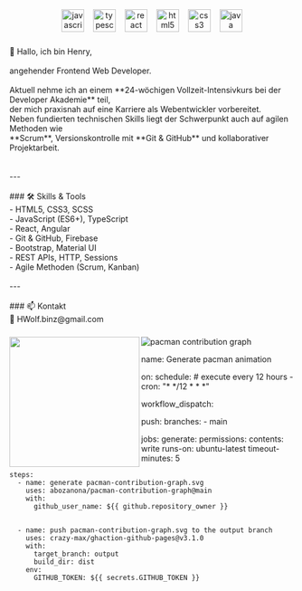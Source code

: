 <div align="center">
  <img src="https://cdn.jsdelivr.net/gh/devicons/devicon/icons/javascript/javascript-original.svg" height="40" alt="javascript logo"  />
  <img width="8" />
  <img src="https://cdn.jsdelivr.net/gh/devicons/devicon/icons/typescript/typescript-original.svg" height="40" alt="typescript logo"  />
  <img width="8" />
  <img src="https://cdn.jsdelivr.net/gh/devicons/devicon/icons/react/react-original.svg" height="40" alt="react logo"  />
  <img width="8" />
  <img src="https://cdn.jsdelivr.net/gh/devicons/devicon/icons/html5/html5-original.svg" height="40" alt="html5 logo"  />
  <img width="8" />
  <img src="https://cdn.jsdelivr.net/gh/devicons/devicon/icons/css3/css3-original.svg" height="40" alt="css3 logo"  />
  <img width="8" />
  <img src="https://cdn.jsdelivr.net/gh/devicons/devicon/icons/java/java-original.svg" height="40" alt="java logo"  />
</div>

###

<p align="left">👋 Hallo, ich bin Henry,<br><br>angehender Frontend Web Developer.<br><br>Aktuell nehme ich an einem **24-wöchigen Vollzeit-Intensivkurs bei der Developer Akademie** teil, <br>der mich praxisnah auf eine Karriere als Webentwickler vorbereitet. <br>Neben fundierten technischen Skills liegt der Schwerpunkt auch auf agilen Methoden wie <br>**Scrum**, Versionskontrolle mit **Git & GitHub** und kollaborativer Projektarbeit.<br><br><br>---<br><br>
### 🛠️ Skills & Tools<br>- HTML5, CSS3, SCSS<br>- JavaScript (ES6+), TypeScript<br>- React, Angular<br>- Git & GitHub, Firebase<br>- Bootstrap, Material UI<br>- REST APIs, HTTP, Sessions<br>- Agile Methoden (Scrum, Kanban)<br><br>---<br><br>
### 📫 Kontakt<br>📧 HWolf.binz@gmail.com</p>

###

<img align="left" height="230" src="https://media0.giphy.com/media/v1.Y2lkPTc5MGI3NjExYjdtNndzM29uNGsxMXA4c2R6bTZ5NDJqMHdxdTl6c2Jybzk4dnBmMCZlcD12MV9pbnRlcm5hbF9naWZfYnlfaWQmY3Q9Zw/fwbZnTftCXVocKzfxR/giphy.gif"  />

###

<picture>
  <source media="(prefers-color-scheme: dark)" srcset="https://raw.githubusercontent.com/HenryWolf/HenryWolf/output/pacman-contribution-graph-dark.svg">
  <source media="(prefers-color-scheme: light)" srcset="https://raw.githubusercontent.com/HenryWolf/HenryWolf/output/pacman-contribution-graph.svg">
  <img alt="pacman contribution graph" src="https://raw.githubusercontent.com/HenryWolf/HenryWolf/output/pacman-contribution-graph.svg">
</picture>

name: Generate pacman animation

on:
  schedule: # execute every 12 hours
    - cron: "* */12 * * *"

  workflow_dispatch:

  push:
    branches:
    - main

jobs:
  generate:
    permissions:
      contents: write
    runs-on: ubuntu-latest
    timeout-minutes: 5

    steps:
      - name: generate pacman-contribution-graph.svg
        uses: abozanona/pacman-contribution-graph@main
        with:
          github_user_name: ${{ github.repository_owner }}


      - name: push pacman-contribution-graph.svg to the output branch
        uses: crazy-max/ghaction-github-pages@v3.1.0
        with:
          target_branch: output
          build_dir: dist
        env:
          GITHUB_TOKEN: ${{ secrets.GITHUB_TOKEN }}

###
